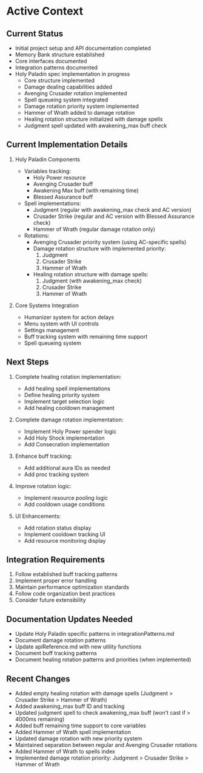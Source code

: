 # Active Context

## Current Status
- Initial project setup and API documentation completed
- Memory Bank structure established
- Core interfaces documented
- Integration patterns documented
- Holy Paladin spec implementation in progress
  * Core structure implemented
  * Damage dealing capabilities added
  * Avenging Crusader rotation implemented
  * Spell queueing system integrated
  * Damage rotation priority system implemented
  * Hammer of Wrath added to damage rotation
  * Healing rotation structure initialized with damage spells
  * Judgment spell updated with awakening_max buff check

## Current Implementation Details
1. Holy Paladin Components
   - Variables tracking:
     * Holy Power resource
     * Avenging Crusader buff
     * Awakening Max buff (with remaining time)
     * Blessed Assurance buff
   - Spell implementations:
     * Judgment (regular with awakening_max check and AC version)
     * Crusader Strike (regular and AC version with Blessed Assurance check)
     * Hammer of Wrath (regular damage rotation only)
   - Rotations:
     * Avenging Crusader priority system (using AC-specific spells)
     * Damage rotation structure with implemented priority:
       1. Judgment
       2. Crusader Strike
       3. Hammer of Wrath
     * Healing rotation structure with damage spells:
       1. Judgment (with awakening_max check)
       2. Crusader Strike
       3. Hammer of Wrath

2. Core Systems Integration
   - Humanizer system for action delays
   - Menu system with UI controls
   - Settings management
   - Buff tracking system with remaining time support
   - Spell queueing system

## Next Steps
1. Complete healing rotation implementation:
   - Add healing spell implementations
   - Define healing priority system
   - Implement target selection logic
   - Add healing cooldown management

2. Complete damage rotation implementation:
   - Implement Holy Power spender logic
   - Add Holy Shock implementation
   - Add Consecration implementation

3. Enhance buff tracking:
   - Add additional aura IDs as needed
   - Add proc tracking system

4. Improve rotation logic:
   - Implement resource pooling logic
   - Add cooldown usage conditions

5. UI Enhancements:
   - Add rotation status display
   - Implement cooldown tracking UI
   - Add resource monitoring display

## Integration Requirements
1. Follow established buff tracking patterns
2. Implement proper error handling
3. Maintain performance optimization standards
4. Follow code organization best practices
5. Consider future extensibility

## Documentation Updates Needed
- Update Holy Paladin specific patterns in integrationPatterns.md
- Document damage rotation patterns
- Update apiReference.md with new utility functions
- Document buff tracking patterns
- Document healing rotation patterns and priorities (when implemented)

## Recent Changes
- Added empty healing rotation with damage spells (Judgment > Crusader Strike > Hammer of Wrath)
- Added awakening_max buff ID and tracking
- Updated judgment spell to check awakening_max buff (won't cast if > 4000ms remaining)
- Added buff remaining time support to core variables
- Added Hammer of Wrath spell implementation
- Updated damage rotation with new priority system
- Maintained separation between regular and Avenging Crusader rotations
- Added Hammer of Wrath to spells index
- Implemented damage rotation priority: Judgment > Crusader Strike > Hammer of Wrath
